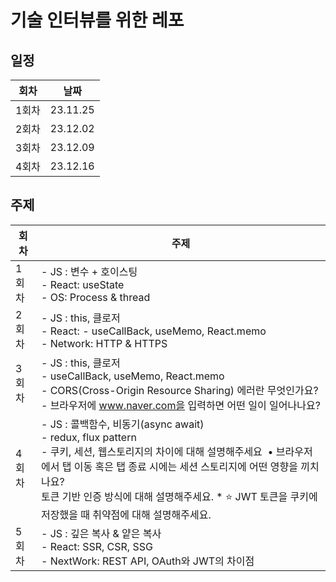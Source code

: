 # 기술 인터뷰를 위한 레포

## 일정

| 회차  | 날짜     |
| ----- | -------- |
| 1회차 | 23.11.25 |
| 2회차 | 23.12.02 |
| 3회차 | 23.12.09 |
| 4회차 | 23.12.16 |

## 주제
|회차|주제|
|---|---|
|1회차|- JS : 변수 + 호이스팅<br> - React: useState<br> - OS: Process & thread|
|2회차|- JS : this, 클로저<br> - React: - useCallBack, useMemo, React.memo<br> - Network: HTTP & HTTPS|
|3회차|- JS : this, 클로저<br> - useCallBack, useMemo, React.memo<br>- CORS(Cross-Origin Resource Sharing) 에러란 무엇인가요?<br>- 브라우저에 www.naver.com을 입력하면 어떤 일이 일어나나요?|
|4회차|- JS : 콜백함수, 비동기(async await)<br>- redux, flux pattern<br>- 쿠키, 세션, 웹스토리지의 차이에 대해 설명해주세요 	•	브라우저에서 탭 이동 혹은 탭 종료 시에는 세션 스토리지에 어떤 영향을 끼치나요?<br>토큰 기반 인증 방식에 대해 설명해주세요. * ⭐ JWT 토큰을 쿠키에 저장했을 때 취약점에 대해 설명해주세요.|
|5회차|- JS : 깊은 복사 & 얕은 복사<br> - React: SSR, CSR, SSG<br> - NextWork: REST API, OAuth와 JWT의 차이점 |
